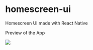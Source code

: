 # homescreen-ui
Homescreen UI made with React Native

Preview of the App





![](https://github.com/dishant-yadav/homescreen-ui/blob/main/app.gif)



